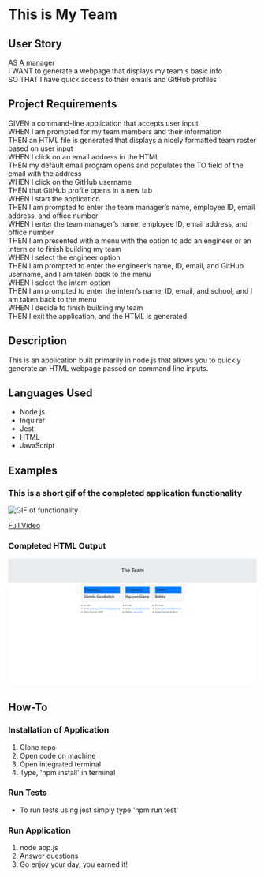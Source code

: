 # This is My Team

## User Story
AS A manager</br>
I WANT to generate a webpage that displays my team's basic info</br>
SO THAT I have quick access to their emails and GitHub profiles</br>
## Project Requirements
GIVEN a command-line application that accepts user input</br>
WHEN I am prompted for my team members and their information</br>
THEN an HTML file is generated that displays a nicely formatted team roster based on user input</br>
WHEN I click on an email address in the HTML</br>
THEN my default email program opens and populates the TO field of the email with the address</br>
WHEN I click on the GitHub username</br>
THEN that GitHub profile opens in a new tab</br>
WHEN I start the application</br>
THEN I am prompted to enter the team manager’s name, employee ID, email address, and office number</br>
WHEN I enter the team manager’s name, employee ID, email address, and office number</br>
THEN I am presented with a menu with the option to add an engineer or an intern or to finish building my team</br>
WHEN I select the engineer option</br>
THEN I am prompted to enter the engineer’s name, ID, email, and GitHub username, and I am taken back to the menu</br>
WHEN I select the intern option</br>
THEN I am prompted to enter the intern’s name, ID, email, and school, and I am taken back to the menu</br>
WHEN I decide to finish building my team</br>
THEN I exit the application, and the HTML is generated</br>

## Description
This is an application built primarily in node.js that allows you to quickly generate an HTML webpage passed on command line inputs.

## Languages Used
* Node.js
* Inquirer
* Jest
* HTML
* JavaScript

## Examples

### This is a short gif of the completed application functionality
![GIF of functionality](./public/vid/Austin%20Henry%20Team%20Profile%20Generator.gif)

[Full Video](https://drive.google.com/file/d/1PpiVYWcHlErSqzFKKSxIBbTbJwe2uoU-/view)

### Completed HTML Output
![Image of HTML Output](./public/img/profile-example.png)


## How-To
### Installation of Application

1. Clone repo
2. Open code on machine
3. Open integrated terminal
4. Type, 'npm install' in terminal

### Run Tests
* To run tests using jest simply type 'npm run test'

### Run Application

1. node app.js
2. Answer questions
3. Go enjoy your day, you earned it!